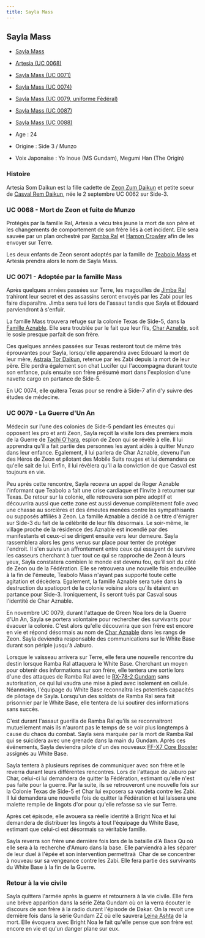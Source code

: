```yaml
---
title: Sayla Mass
---
```



Sayla Mass
----------





* [Sayla Mass](javascript:change_image_m('images/stories/saga/msgundam/persos/sayla-mass.png');)
* [Artesia (UC 0068)](javascript:change_image_m('images/stories/saga/origin/persos/altecia-som-daikun.png');)
* [Sayla Mass (UC 0071)](javascript:change_image_m('images/stories/saga/origin/persos/sayla-mass.png');)
* [Sayla Mass (UC 0074)](javascript:change_image_m('images/stories/saga/origin/persos/sayla-mass-uc-0074.png');)
* [Sayla Mass (UC 0079, uniforme Fédéral)](javascript:change_image_m('images/stories/saga/msgundam/persos/sayla-mass.png');)
* [Sayla Mass (UC 0087)](javascript:change_image_m('images/stories/saga/zetagundam/persos/sayla-mass-uc-0087.png');)
* [Sayla Mass (UC 0088)](javascript:change_image_m('images/stories/saga/gundamzz/persos/sayla-mass-uc-0088.png');)




* Age : 24
* Origine : Side 3 / Munzo
* Voix Japonaise : Yo Inoue (MS Gundam), Megumi Han (The Origin)


### Histoire


Artesia Som Daikun est la fille cadette de [Zeon Zum Daikun](uc/gundam-the-origin-anime/zeon-zum-daikun.html) et petite soeur de [Casval Rem Daikun](uc/gundam-the-origin-anime/casval-rem-daikun.html), née le 2 septembre UC 0062 sur Side-3. 


### UC 0068 - Mort de Zeon et fuite de Munzo


Protégés par la famille Ral, Artesia a vécu très jeune la mort de son père et les changements de comportement de son frère liés à cet incident. Elle sera sauvée par un plan orchestré par [Ramba Ral](uc/mobile-suit-gundam/ramba-ral.html) et [Hamon Crowley](uc/mobile-suit-gundam/hamon-crowley.html) afin de les envoyer sur Terre. 


Les deux enfants de Zeon seront adoptés par la famille de [Teabolo Mass](uc/gundam-the-origin-anime/teabolo-mass.html) et Artesia prendra alors le nom de Sayla Mass. 


### UC 0071 - Adoptée par la famille Mass


Après quelques années passées sur Terre, les magouilles de [Jimba Ral](uc/gundam-the-origin-anime/jimba-ral.html) trahiront leur secret et des assassins seront envoyés par les Zabi pour les faire disparaître. Jimba sera tué lors de l'assaut tandis que Sayla et Edouard parviendront à s'enfuir. 


La famille Mass trouvera refuge sur la colonie Texas de Side-5, dans la [Famille Aznable](uc/gundam-the-origin-anime/famille-aznable.html). Elle sera troublée par le fait que leur fils, [Char Aznable](uc/gundam-the-origin-anime/char-aznable-texas.html), soit le sosie presque parfait de son frère. 


Ces quelques années passées sur Texas resteront tout de même très éprouvantes pour Sayla, lorsqu'elle apparendra avec Edouard la mort de leur mère, [Astraia Tor Daikun](uc/gundam-the-origin-anime/astraia-tor-daikun.html), retenue par les Zabi depuis la mort de leur père. Elle perdra également son chat Lucifer qui l'accompagna durant toute son enfance, puis ensuite son frère présumé mort dans l'explosion d'une navette cargo en partance de Side-5. 


En UC 0074, elle quitera Texas pour se rendre à Side-7 afin d'y suivre des études de médecine. 


### UC 0079 - La Guerre d'Un An


Médecin sur l'une des colonies de Side-5 pendant les émeutes qui opposent les pro et anti Zeon, Sayla reçoit la visite lors des premiers mois de la Guerre de [Tachi O'hara](uc/gundam-the-origin-anime/tati-ohara.html), espion de Zeon qui se révèle à elle. Il lui apprendra qu'il a fait partie des personnes les ayant aidés à quitter Munzo dans leur enfance. Egalement, il lui parlera de Char Aznable, devenu l'un des Héros de Zeon et pilotant des Mobile Suits rouges et lui demandera ce qu'elle sait de lui. Enfin, il lui révèlera qu'il a la conviction de que Casval est toujours en vie. 


Peu après cette rencontre, Sayla recevra un appel de Roger Aznable l'informant que Teabolo a fait une crise cardiaque et l'invite à retourner sur Texas. De retour sur la colonie, elle retrouvera son père adoptif et découvrira aussi que cette zone est aussi devenue complètement folle avec une chasse au sorcières et des émeutes menées contre les sympathisants ou supposés affiliés à Zeon. La famille Aznable a décidé à ce titre d'émigrer sur Side-3 du fait de la célébrité de leur fils désormais. Le soir-même, le village proche de la résidence des Aznable est incendié par des manifestants et ceux-ci se dirigent ensuite vers leur demeure. Sayla rassemblera alors les gens venus sur place pour tenter de protéger l'endroit. Il s'en suivra un affrontement entre ceux qui essayent de survivre les casseurs cherchant à tuer tout ce qui se rapproche de Zeon à leurs yeux, Sayla constatera combien le monde est devenu fou, qu'il soit du côté de Zeon ou de la Fédération. Elle se retrouvera une nouvelle fois endeuillée à la fin de l'émeute, Teabolo Mass n'ayant pas supporté toute cette agitation et décèdera. Egalement, la famille Aznable sera tuée dans la destruction du spatioport de la colonie voisine alors qu'ils étaient en partance pour Side-3. Ironiquement, ils seront tués par Casval sous l'identité de Char Aznable.


En novembre UC 0079, durant l'attaque de Green Noa lors de la Guerre d'Un An, Sayla se portera volontaire pour rechercher des survivants pour évacuer la colonie. C'est alors qu'elle découvrira que son frère est encore en vie et répond désormais au nom de [Char Aznable](uc/mobile-suit-gundam/char-aznable.html) dans les rangs de Zeon. Sayla deviendra responsable des communications sur le White Base durant son périple jusqu'à Jaburo. 


Lorsque le vaisseau arrivera sur Terre, elle fera une nouvelle rencontre du destin lorsque Ramba Ral attaquera le White Base. Cherchant un moyen pour obtenir des informations sur son frère, elle tentera une sortie lors d'une des attaques de Ramba Ral avec le [RX-78-2 Gundam](uc/mobile-suit-gundam/rx-78-2-gundam.html) sans autorisation, ce qui lui vaudra une mise à pied avec isolement en cellule. Néanmoins, l'équipage du White Base reconnaîtra les potentiels capacités de pilotage de Sayla. Lorsqu'un des soldats de Ramba Ral sera fait prisonnier par le White Base, elle tentera de lui soutirer des informations sans succès. 


C'est durant l'assaut guerilla de Ramba Ral qu'ils se reconnaitront mutuellement mais ils n'auront pas le temps de se voir plus longtemps à cause du chaos du combat. Sayla sera marquée par la mort de Ramba Ral qui se suicidera avec une grenade dans la main du Gundam. Après ces événements, Sayla deviendra pilote d'un des nouveaux [FF-X7 Core Booster](uc/mobile-suit-gundam/ff-x7-core-booster.html) assignés au White Base.


Sayla tentera à plusieurs reprises de communiquer avec son frère et le reverra durant leurs différentes rencontres. Lors de l'attaque de Jaburo par Char, celui-ci lui demandera de quitter la Fédération, estimant qu'elle n'est pas faite pour la guerre. Par la suite, ils se retrouveront une nouvelle fois sur la Colonie Texas de Side-5 et Char lui exposera sa vandeta contre les Zabi. Il lui demandera une nouvelle fois de quitter la Fédération et lui laissera une malette remplie de lingots d'or pour qu'elle refasse sa vie sur Terre. 


Après cet épisode, elle avouera sa réelle identité à Bright Noa et lui demandera de distribuer les lingots à tout l'équipage du White Base, estimant que celui-ci est désormais sa véritable famille. 


Sayla reverra son frère une dernière fois lors de la bataille d'A Baoa Qu où elle sera à la recherche d'Amuro dans la base. Elle parviendra à les séparer de leur duel à l'épée et son intervention permettraà  Char de se concentrer à nouveau sur sa vengeance contre les Zabi. Elle fera partie des survivants du White Base à la fin de la Guerre. 


### Retour à la vie civile


Sayla quittera l'armée après la guerre et retournera à la vie civile. Elle fera une brève apparition dans la série Zêta Gundam où on la verra écouter le discours de son frère à la radio durant l'épisode de Dakar. On la revoit une dernière fois dans la série Gundam ZZ où elle sauvera [Leina Ashta](uc/gundam-zz/leina-ashta.html) de la mort. Elle évoquera avec Bright Noa le fait qu'elle pense que son frère est encore en vie et qu'un danger plane sur eux. 


